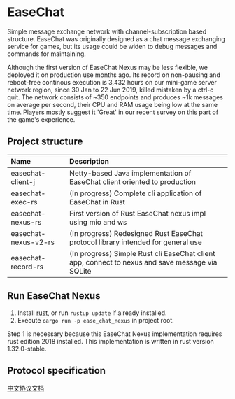 # EaseChat

Simple message exchange network with channel-subscription based structure. 
EaseChat was originally designed as a chat message exchanging service for games, but its usage could be widen to debug messages
and commands for maintaining.

Although the first version of EaseChat Nexus may be less flexible, we deployed it on production use months ago. 
Its record on non-pausing and reboot-free continous execution is 3,432 hours on our mini-game server network region, since 30 Jan to 22 Jun 2019, killed mistaken by a ctrl-c quit. The network consists of ~350 endpoints and produces ~1k messages on average per second, their CPU and RAM usage being low at the same time. 
Players mostly suggest it 'Great' in our recent survey on this part of the game's experience.

## Project structure

| Name | Description |
|:----|:-----------|
| easechat-client-j | Netty-based Java implementation of EaseChat client oriented to production |
| easechat-exec-rs | (In progress) Complete cli application of EaseChat in Rust |
| easechat-nexus-rs | First version of Rust EaseChat nexus impl using mio and ws |
| easechat-nexus-v2-rs | (In progress) Redesigned Rust EaseChat protocol library intended for general use |
| easechat-record-rs | (In progress) Simple Rust cli EaseChat client app, connect to nexus and save message via SQLite | 

## Run EaseChat Nexus

1. Install [rust](https://rust-lang.org/), or run `rustup update` if already installed.
2. Execute `cargo run -p ease_chat_nexus` in project root.

Step 1 is necessary because this EaseChat Nexus implementation requires rust edition 2018 installed. 
This implementation is written in rust version 1.32.0-stable.

## Protocol specification

[中文协议文档](https://github.com/EaseCation/ease_chat/blob/master/protocol-zh.md)

